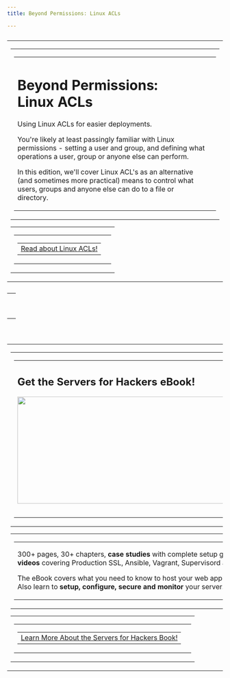 ```yaml
---
title: Beyond Permissions: Linux ACLs

---
```


<table class="container" style="margin: 26px 0;">
    <tr>
        <td>
            <!-- start the tables -->
            <!-- content start -->
            <table class="row">
                <tr>
                    <td class="wrapper last">
                        <table class="twelve columns">
                            <tr>
                                <td>
                                    <h1>Beyond Permissions:<br />Linux ACLs</h1>
                                    <p class="lead">Using Linux ACLs for easier deployments.</p>
                                    <p>You're likely at least passingly familiar with Linux permissions - setting a user and group, and defining what operations a user, group or anyone else can perform.</p>
                                    <p>In this edition, we'll cover Linux ACL's as an alternative (and sometimes more practical) means to control what users, groups and anyone else can do to a file or directory.</p>
                                </td>
                                <td class="expander"></td>
                             </tr>
                        </table>
                    </td>
                </tr>
            </table>
            <table class="row">
                <tr>
                    <td class="wrapper last">
                       <table class="twelve columns">
                            <tr>
                                <td>
                                    <table class="button">
                                        <tr>
                                            <td>
                                            <a href="https://serversforhackers.com/linux-acl">Read about Linux ACLs!</a>
                                            </td>
                                        </tr>
                                    </table>
                                </td>
                                <td class="expander"></td>
                            </tr>
                        </table>
                    </td>
                </tr>
            </table>
        </td>
    </tr>
</table>
<table class="row header">
    <tr>
        <td class="center" align="center">
            <p>&nbsp;</p>
        </td>
    </tr>
</table>
<br>
<table class="container" style="margin: 26px 0;">
    <tr>
        <td>
            <!-- start the tables -->
            <table class="row">
                <tr>
                    <td class="wrapper last">
                        <table class="twelve columns">
                            <tr>
                                <td>
                                    <h2>Get the Servers for Hackers eBook!</h2>
                                    <p><img src="https://s3.amazonaws.com/serversforhackers/bookimg-compressor.jpg" width="580" height="250" style="margin-bottom:12px;" /></p>
                                </td>
                                <td class="expander"></td>
                            </tr>
                        </table>
                    </td>
                </tr>
            </table>
            <table class="row">
                <tr>
                    <td class="wrapper last">
                        <table class="twelve columns">
                            <tr>
                                <td>
                                    <p>300+ pages, 30+ chapters, <strong>case studies</strong> with complete setup guides and <strong>videos</strong> covering Production SSL, Ansible, Vagrant, Supervisord and more!</p>
                                    <p>The eBook covers what you need to know to host your web applications. Also learn to <strong>setup, configure, secure and monitor</strong> your server.</p>
                                </td>
                                <td class="expander"></td>
                            </tr>
                        </table>
                    </td>
                </tr>
            </table>
            <table class="row">
                <tr>
                    <td class="wrapper last">
                        <table class="twelve columns">
                            <tr>
                                <td>
                                    <table class="button">
                                        <tr>
                                            <td>
                                                <a href="https://book.serversforhackers.com">Learn More About the Servers for Hackers Book!</a>
                                            </td>
                                        </tr>
                                    </table>
                                </td>
                                <td class="expander"></td>
                            </tr>
                        </table>
                    </td>
                </tr>
            </table>
            <!-- end the tables -->
<!-- container end below -->
        </td>
    </tr>
</table>